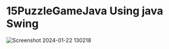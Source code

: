 # 15PuzzleGameJava Using java Swing

  
![Screenshot 2024-01-22 130218](https://github.com/IamRishavDas/15PuzzleGameJava/assets/140265067/a9457774-77bd-4eba-b4da-99e10921de7e)
